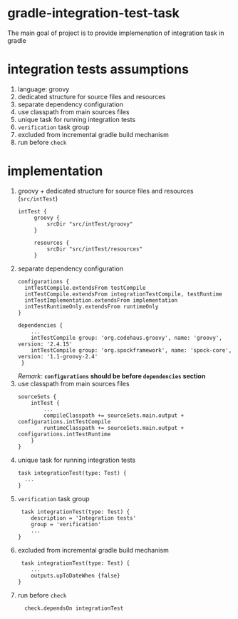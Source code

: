 # gradle-integration-test-task
The main goal of project is to provide implemenation of integration task in gradle

# integration tests assumptions
1. language: groovy
1. dedicated structure for source files and resources
1. separate dependency configuration
1. use classpath from main sources files
1. unique task for running integration tests
1. `verification` task group
1. excluded from incremental gradle build mechanism
1. run before `check`

# implementation 
1. groovy + dedicated structure for source files and resources (`src/intTest`)
   ```
   intTest {
        groovy {
            srcDir "src/intTest/groovy"
        }

        resources {
            srcDir "src/intTest/resources"
        }
   ```
1. separate dependency configuration
   ```
   configurations {
     intTestCompile.extendsFrom testCompile
     intTestCompile.extendsFrom integrationTestCompile, testRuntime
     intTestImplementation.extendsFrom implementation
     intTestRuntimeOnly.extendsFrom runtimeOnly
   }
   
   dependencies {
       ...
       intTestCompile group: 'org.codehaus.groovy', name: 'groovy', version: '2.4.15'
       intTestCompile group: 'org.spockframework', name: 'spock-core', version: '1.1-groovy-2.4'
    }
    ```
    _Remark_: **`configurations` should be before `dependencies` section**
1. use classpath from main sources files
   ```
   sourceSets {
       intTest {
           ...
           compileClasspath += sourceSets.main.output + configurations.intTestCompile
           runtimeClasspath += sourceSets.main.output + configurations.intTestRuntime
       }
   }
   ```
1. unique task for running integration tests
   ```
   task integrationTest(type: Test) {
     ...
   }
   ```
1. `verification` task group
   ```
    task integrationTest(type: Test) {
       description = 'Integration tests'
       group = 'verification'
       ...
   }
   ```
1. excluded from incremental gradle build mechanism
   ```
    task integrationTest(type: Test) {
       ...
       outputs.upToDateWhen {false}
   }
   ```
1. run before `check`
   ```
     check.dependsOn integrationTest
   ```
